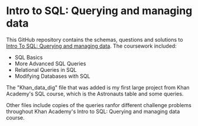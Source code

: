 # Intro to SQL: Querying and managing data

This GitHub repository contains the schemas, questions and solutions to [Intro To SQL: Querying and managing data](https://www.khanacademy.org/computing/computer-programming/sql). The coursework included:

- SQL Basics
- More Advanced SQL Queries
- Relational Queries in SQL
- Modifying Databases with SQL


The "Khan_data_dig" file that was added is my first large project from Khan Academy's SQL course, which is the Astronauts table and some queries. 

Other files include copies of the queries ranfor different challenge problems throughout Khan Academy's  Intro to SQL: Querying and managing data course.

